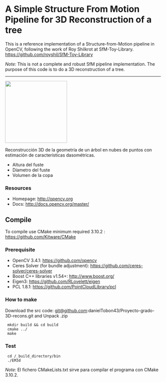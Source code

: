 
# A Simple Structure From Motion Pipeline for 3D Reconstruction of a tree

This is a reference implementation of a Structure-from-Motion pipeline in OpenCV, following the work of Roy Shilkrot at SfM-Toy-Library. https://github.com/royshil/SfM-Toy-Library

*Note:* This is not a complete and robust SfM pipeline implementation. The purpose of this code is to do a 3D reconstruction of a tree. 

----------------------
<img src="https://projects.asl.ethz.ch/datasets/lib/exe/fetch.php?cache=&w=900&h=539&tok=dd850d&media=laserregistration:gazebo_winter:tree.png" align="center" height="200">

Reconstrucción 3D de la geometría de un árbol en nubes de puntos con estimación de características dasométricas.
* Altura del fuste
* Díametro del fuste
* Volumen de la copa
 
   
### Resources

* Homepage: <http://opencv.org>
* Docs: <http://docs.opencv.org/master/>

## Compile

To compile use CMake minimum required 3.10.2 : https://github.com/Kitware/CMake

### Prerequisite
- OpenCV 3.4.1: https://github.com/opencv
- Ceres Solver (for bundle adjustment): https://github.com/ceres-solver/ceres-solver
- Boost C++ libraries v1.54+: http://www.boost.org/
- Eigen3: https://github.com/RLovelett/eigen
- PCL 1.8.1: https://github.com/PointCloudLibrary/pcl

### How to make
Download the src code: git@github.com:danielTobon43/Proyecto-grado-3D-recons.git and Unpack .zip

	 mkdir build && cd build
	 cmake ../
	 make

### Test
	 cd /_build_directory/bin
	 ./EM3d

*Note:*
El fichero CMakeLists.txt sirve para compilar el programa con CMake 3.10.2.



